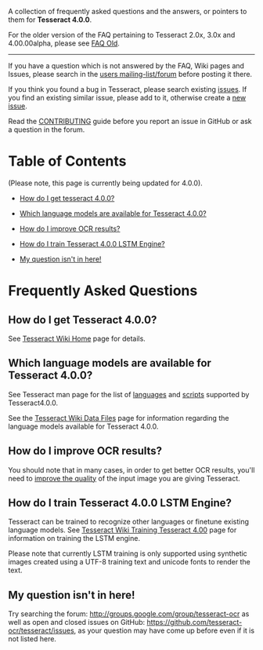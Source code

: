 A collection of frequently asked questions and the answers, or pointers to them for **Tesseract 4.0.0**.

For the older version of the FAQ pertaining to Tesseract 2.0x, 3.0x and 4.00.00alpha, please see [FAQ Old](FAQ-Old).

***

If you have a question which is not answered by the FAQ, Wiki pages and Issues, please search in the [users mailing-list/forum](https://groups.google.com/d/forum/tesseract-ocr) before posting it there.

If you think you found a bug in Tesseract, please search existing [issues](https://github.com/tesseract-ocr/tesseract/issues). If you find an existing similar issue, please add to it, otherwise create a [new issue](https://github.com/tesseract-ocr/tesseract/issues/new).

Read the [CONTRIBUTING](https://github.com/tesseract-ocr/tesseract/blob/master/CONTRIBUTING.md) guide before you report an issue in GitHub or ask a question in the forum.

Table of Contents
=================
(Please note, this page is currently being updated for 4.0.0).

* [How do I get tesseract 4.0.0?](#how-do-i-get-tesseract400)
* [Which language models are available for Tesseract 4.0.0?](which-language-models-are-available-for-tesseract-400)
* [How do I improve OCR results?](how-do-i-improve-ocr-results)
* [How do I train Tesseract 4.0.0 LSTM Engine?](how-do-i-train-tesseract-400-lstm-engine)

* [My question isn't in here!](my-question-isnt-in-here)

# Frequently Asked Questions

## How do I get Tesseract 4.0.0?

See [Tesseract Wiki Home](https://github.com/tesseract-ocr/tesseract/wiki) page for details.

## Which language models are available for Tesseract 4.0.0?

See Tesseract man page for the list of [languages](https://github.com/tesseract-ocr/tesseract/blob/master/doc/tesseract.1.asc#languages) and [scripts](https://github.com/tesseract-ocr/tesseract/blob/master/doc/tesseract.1.asc#scripts) supported by Tesseract4.0.0.

See the [Tesseract Wiki Data Files](https://github.com/tesseract-ocr/tesseract/wiki/Data-Files#updated-data-files-for-version-400-september-15-2017) page for information regarding the language models available for Tesseract 4.0.0.

## How do I improve OCR results?

You should note that in many cases, in order to get better OCR results, you'll need to [improve the quality](https://github.com/tesseract-ocr/tesseract/wiki/ImproveQuality) of the input image you are giving Tesseract.

## How do I train Tesseract 4.0.0 LSTM Engine?

Tesseract can be trained to recognize other languages or finetune existing language models. See [Tesseract Wiki Training Tesseract 4.00](https://github.com/tesseract-ocr/tesseract/wiki/TrainingTesseract-4.00) page for information on training the LSTM engine. 

Please note that currently LSTM training is only supported using synthetic images created using a UTF-8 training text and unicode fonts to render the text.

## My question isn't in here!

Try searching the forum: http://groups.google.com/group/tesseract-ocr as well as open and closed issues on GitHub: https://github.com/tesseract-ocr/tesseract/issues, as your question may have come up before even if it is not listed here.